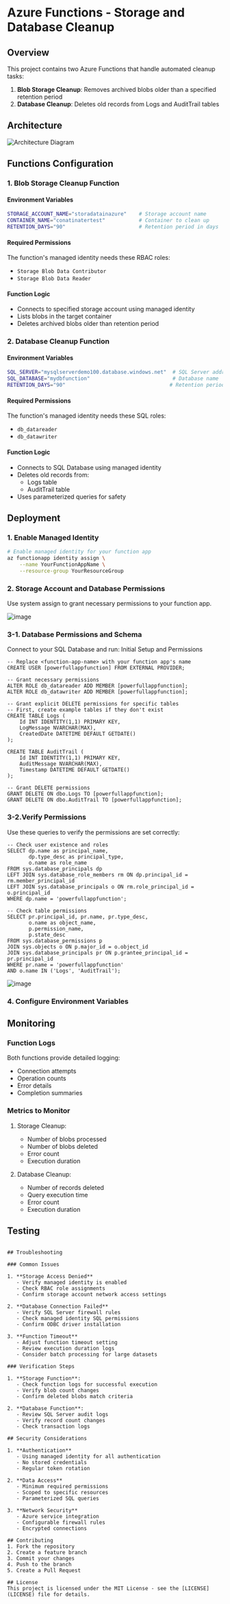# Azure Functions - Storage and Database Cleanup

## Overview
This project contains two Azure Functions that handle automated cleanup tasks:
1. **Blob Storage Cleanup**: Removes archived blobs older than a specified retention period
2. **Database Cleanup**: Deletes old records from Logs and AuditTrail tables

## Architecture
![Architecture Diagram](./docs/architecture.png)

## Functions Configuration

### 1. Blob Storage Cleanup Function

#### Environment Variables
```bash
STORAGE_ACCOUNT_NAME="storadatainazure"    # Storage account name
CONTAINER_NAME="conatinatertest"           # Container to clean up
RETENTION_DAYS="90"                        # Retention period in days
```

#### Required Permissions
The function's managed identity needs these RBAC roles:
- `Storage Blob Data Contributor`
- `Storage Blob Data Reader`

#### Function Logic
- Connects to specified storage account using managed identity
- Lists blobs in the target container
- Deletes archived blobs older than retention period

### 2. Database Cleanup Function

#### Environment Variables
```bash
SQL_SERVER="mysqlserverdemo100.database.windows.net"  # SQL Server address
SQL_DATABASE="mydbfunction"                           # Database name
RETENTION_DAYS="90"                                  # Retention period in days
```

#### Required Permissions
The function's managed identity needs these SQL roles:
- `db_datareader`
- `db_datawriter`

#### Function Logic
- Connects to SQL Database using managed identity
- Deletes old records from:
  - Logs table
  - AuditTrail table
- Uses parameterized queries for safety

## Deployment

### 1. Enable Managed Identity
```bash
# Enable managed identity for your function app
az functionapp identity assign \
    --name YourFunctionAppName \
    --resource-group YourResourceGroup
```

### 2. Storage Account  and Database Permissions
Use system assign to grant necessary permissions to your function app.

![image](https://github.com/user-attachments/assets/268fd4a1-a59b-4829-ae07-bd83e33a8800)


### 3-1. Database Permissions and Schema
Connect to your SQL Database and run:
Initial Setup and Permissions

```
-- Replace <function-app-name> with your function app's name
CREATE USER [powerfullappfunction] FROM EXTERNAL PROVIDER;

-- Grant necessary permissions
ALTER ROLE db_datareader ADD MEMBER [powerfullappfunction];
ALTER ROLE db_datawriter ADD MEMBER [powerfullappfunction];

-- Grant explicit DELETE permissions for specific tables
-- First, create example tables if they don't exist
CREATE TABLE Logs (
    Id INT IDENTITY(1,1) PRIMARY KEY,
    LogMessage NVARCHAR(MAX),
    CreatedDate DATETIME DEFAULT GETDATE()
);

CREATE TABLE AuditTrail (
    Id INT IDENTITY(1,1) PRIMARY KEY,
    AuditMessage NVARCHAR(MAX),
    Timestamp DATETIME DEFAULT GETDATE()
);

-- Grant DELETE permissions
GRANT DELETE ON dbo.Logs TO [powerfullappfunction];
GRANT DELETE ON dbo.AuditTrail TO [powerfullappfunction];
```

### 3-2.Verify Permissions

Use these queries to verify the permissions are set correctly:

```
-- Check user existence and roles
SELECT dp.name as principal_name,
       dp.type_desc as principal_type,
       o.name as role_name
FROM sys.database_principals dp
LEFT JOIN sys.database_role_members rm ON dp.principal_id = rm.member_principal_id
LEFT JOIN sys.database_principals o ON rm.role_principal_id = o.principal_id
WHERE dp.name = 'powerfullappfunction';

-- Check table permissions
SELECT pr.principal_id, pr.name, pr.type_desc,
       o.name as object_name,
       p.permission_name,
       p.state_desc
FROM sys.database_permissions p
JOIN sys.objects o ON p.major_id = o.object_id
JOIN sys.database_principals pr ON p.grantee_principal_id = pr.principal_id
WHERE pr.name = 'powerfullappfunction'
AND o.name IN ('Logs', 'AuditTrail');
```

![image](https://github.com/user-attachments/assets/fe0f3369-e6ba-4d14-a7a9-63ce4ba19166)

### 4. Configure Environment Variables



## Monitoring

### Function Logs
Both functions provide detailed logging:
- Connection attempts
- Operation counts
- Error details
- Completion summaries

### Metrics to Monitor
1. Storage Cleanup:
   - Number of blobs processed
   - Number of blobs deleted
   - Error count
   - Execution duration

2. Database Cleanup:
   - Number of records deleted
   - Query execution time
   - Error count
   - Execution duration

## Testing


```

## Troubleshooting

### Common Issues

1. **Storage Access Denied**
   - Verify managed identity is enabled
   - Check RBAC role assignments
   - Confirm storage account network access settings

2. **Database Connection Failed**
   - Verify SQL Server firewall rules
   - Check managed identity SQL permissions
   - Confirm ODBC driver installation

3. **Function Timeout**
   - Adjust function timeout setting
   - Review execution duration logs
   - Consider batch processing for large datasets

### Verification Steps

1. **Storage Function**:
   - Check function logs for successful execution
   - Verify blob count changes
   - Confirm deleted blobs match criteria

2. **Database Function**:
   - Review SQL Server audit logs
   - Verify record count changes
   - Check transaction logs

## Security Considerations

1. **Authentication**
   - Using managed identity for all authentication
   - No stored credentials
   - Regular token rotation

2. **Data Access**
   - Minimum required permissions
   - Scoped to specific resources
   - Parameterized SQL queries

3. **Network Security**
   - Azure service integration
   - Configurable firewall rules
   - Encrypted connections

## Contributing
1. Fork the repository
2. Create a feature branch
3. Commit your changes
4. Push to the branch
5. Create a Pull Request

## License
This project is licensed under the MIT License - see the [LICENSE](LICENSE) file for details.

